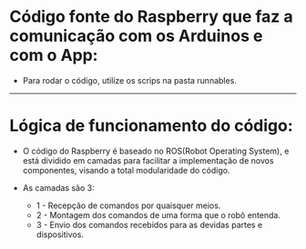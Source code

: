 # Código fonte do Raspberry que faz a comunicação com os Arduinos e com o App:
 
  * Para rodar o código, utilize os scrips na pasta runnables.
 
---

# Lógica de funcionamento do código:
  
  * O código do Raspberry é baseado no ROS(Robot Operating System), e está dividido em camadas para facilitar a implementação de novos componentes, visando a total modularidade do código.
  
  * As camadas são 3: 
  
      * 1 - Recepção de comandos por quaisquer meios.
      * 2 - Montagem dos comandos de uma forma que o robô entenda.
      * 3 - Envio dos comandos recebidos para as devidas partes e dispositivos.
